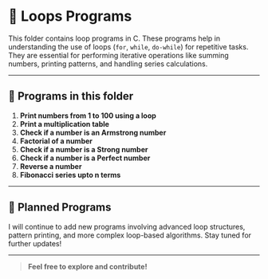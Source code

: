 # 📁 Loops Programs

This folder contains loop programs in C. These programs help in understanding the use of loops (`for`, `while`, `do-while`) for repetitive tasks. They are essential for performing iterative operations like summing numbers, printing patterns, and handling series calculations.

---

## 📝 Programs in this folder

01. **Print numbers from 1 to 100 using a loop**  
02. **Print a multiplication table**
03. **Check if a number is an Armstrong number**
04. **Factorial of a number**
05. **Check if a number is a Strong number**
06. **Check if a number is a Perfect number**
07. **Reverse a number**
08. **Fibonacci series upto n terms**
---

## 📅 Planned Programs

I will continue to add new programs involving advanced loop structures, pattern printing, and more complex loop-based algorithms. Stay tuned for further updates!

---

> **Feel free to explore and contribute!**
